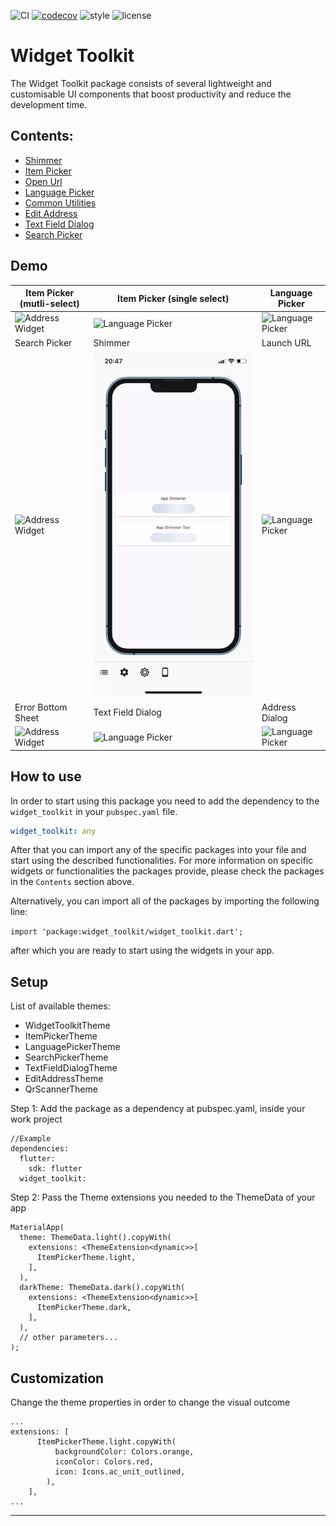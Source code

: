 ![CI][ci_badge_lnk] [![codecov][codecov_badge_lnk]][codecov_branch_lnk] ![style][code_style_lnk] ![license][license_lnk]

# Widget Toolkit

The Widget Toolkit package consists of several lightweight and customisable UI components that boost productivity and reduce the development time.

## Contents:

- [Shimmer][shimmer_pkg]
- [Item Picker][item_picker_pkg]
- [Open Url][open_url_pkg]
- [Language Picker][language_picker_pkg]
- [Common Utilities][common_utilities_pkg]
- [Edit Address][edit_address]
- [Text Field Dialog][text_field_dialog]
- [Search Picker][search_picker]

## Demo

| Item Picker (mutli-select)| Item Picker (single select)| Language Picker |
|---------------------------------------|-----------------------------|-----------------------------|
| <img src="https://raw.githubusercontent.com/Prime-Holding/widget_toolkit/master/doc/assets/multi-item-picker.gif" alt="Address Widget"> | <img src="https://raw.githubusercontent.com/Prime-Holding/widget_toolkit/master/doc/assets/single-item-picker.gif" alt="Language Picker"></img> | <img src="https://raw.githubusercontent.com/Prime-Holding/widget_toolkit/master/doc/assets/language-picker.gif" alt="Language Picker"></img> |
| Search Picker| Shimmer | Launch URL |
| <img src="https://raw.githubusercontent.com/Prime-Holding/widget_toolkit/master/doc/assets/search-picker.gif" alt="Address Widget"> | <img src="https://raw.githubusercontent.com/Prime-Holding/widget_toolkit/master/doc/assets/shimmer.gif" alt="Language Picker"></img> | <img src="https://raw.githubusercontent.com/Prime-Holding/widget_toolkit/master/doc/assets/url.gif" alt="Language Picker"></img> |
| Error Bottom Sheet | Text Field Dialog | Address Dialog |
| <img src="https://raw.githubusercontent.com/Prime-Holding/widget_toolkit/master/doc/assets/error-bottom-sheet.gif" alt="Address Widget"> | <img src="https://raw.githubusercontent.com/Prime-Holding/widget_toolkit/master/doc/assets/text-field-dialog.gif" alt="Language Picker"></img> | <img src="https://raw.githubusercontent.com/Prime-Holding/widget_toolkit/master/doc/assets/address.gif" alt="Language Picker"></img> |


## How to use

In order to start using this package you need to add the dependency to the `widget_toolkit` in
your `pubspec.yaml` file.

```yaml
widget_toolkit: any
```

After that you can import any of the specific packages into your file and start using the described functionalities. For more information on specific widgets or functionalities the packages provide, please check the packages in the `Contents` section above.

Alternatively, you can import all of the packages by importing the following line:

`import 'package:widget_toolkit/widget_toolkit.dart';`

after which you are ready to start using the widgets in your app.


## Setup

List of available themes:
- WidgetToolkitTheme
- ItemPickerTheme
- LanguagePickerTheme
- SearchPickerTheme
- TextFieldDialogTheme
- EditAddressTheme
- QrScannerTheme

Step 1: Add the package as a dependency at pubspec.yaml, inside your work project

```
//Example
dependencies:
  flutter:
    sdk: flutter
  widget_toolkit:

```

Step 2: Pass the Theme extensions you needed to the ThemeData of your app

```
MaterialApp(
  theme: ThemeData.light().copyWith(
    extensions: <ThemeExtension<dynamic>>[
      ItemPickerTheme.light,
    ],
  ),
  darkTheme: ThemeData.dark().copyWith(
    extensions: <ThemeExtension<dynamic>>[
      ItemPickerTheme.dark,
    ],
  ),
  // other parameters...
);
```

## Customization

Change the theme properties in order to change the visual outcome

```
...
extensions: [
      ItemPickerTheme.light.copyWith(
          backgroundColor: Colors.orange,
          iconColor: Colors.red,
          icon: Icons.ac_unit_outlined,
        ),
    ],
...
```

---


[ci_badge_lnk]: https://github.com/Prime-Holding/widget_toolkit/workflows/CI/badge.svg
[codecov_badge_lnk]: https://codecov.io/gh/Prime-Holding/widget_toolkit/branch/master/graph/badge.svg
[codecov_branch_lnk]: https://codecov.io/gh/Prime-Holding/widget_toolkit/branch/master
[code_style_lnk]: https://img.shields.io/badge/style-effective_dart-40c4ff.svg
[license_lnk]: https://img.shields.io/badge/license-MIT-purple.svg
[shimmer_pkg]: https://github.com/Prime-Holding/widget_toolkit/tree/master/lib/src/lib_shimmer
[item_picker_pkg]: https://github.com/Prime-Holding/widget_toolkit/tree/master/lib/src/lib_item_picker
[open_url_pkg]: https://github.com/Prime-Holding/widget_toolkit/tree/master/lib/src/lib_open_url
[item_picker_pkg]: https://github.com/Prime-Holding/widget_toolkit/tree/master/lib/src/src/lib_item_picker
[language_picker_pkg]: https://github.com/Prime-Holding/widget_toolkit/tree/master/lib/src/lib_language_picker
[common_utilities_pkg]: https://github.com/Prime-Holding/widget_toolkit/tree/master/lib/src/common
[edit_address]: https://github.com/Prime-Holding/widget_toolkit/tree/master/lib/src/lib_edit_address
[text_field_dialog]: https://github.com/Prime-Holding/widget_toolkit/tree/master/lib/src/lib_text_field_dialog
[search_picker]: https://github.com/Prime-Holding/widget_toolkit/tree/master/lib/src/lib_search_picker
